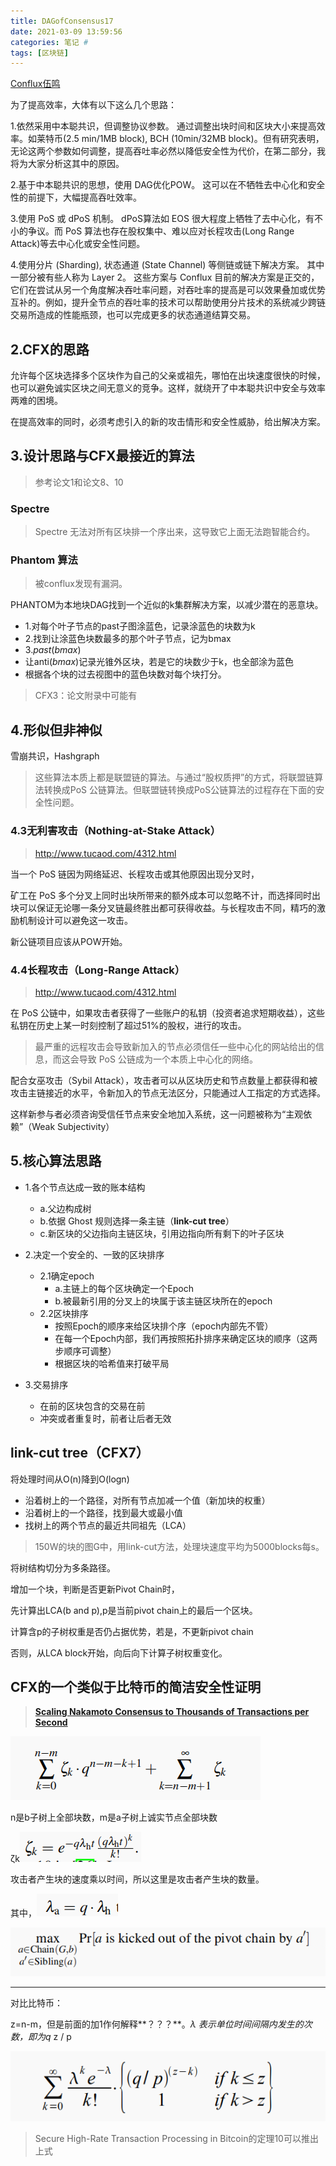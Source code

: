 ```yaml
---
title: DAGofConsensus17
date: 2021-03-09 13:59:56
categories: 笔记 #
tags: [区块链]
---
```



[Conflux伍鸣](https://blog.csdn.net/weixin_44282220/article/details/85321832)

为了提高效率，大体有以下这么几个思路：

1.依然采用中本聪共识，但调整协议参数。
通过调整出块时间和区块大小来提高效率。如莱特币(2.5 min/1MB block), BCH (10min/32MB block)。但有研究表明，无论这两个参数如何调整，提高吞吐率必然以降低安全性为代价，在第二部分，我将为大家分析这其中的原因。

2.基于中本聪共识的思想，使用 DAG优化POW。
这可以在不牺牲去中心化和安全性的前提下，大幅提高吞吐效率。

3.使用 PoS 或 dPoS 机制。
dPoS算法如 EOS 很大程度上牺牲了去中心化，有不小的争议。而 PoS 算法也存在股权集中、难以应对长程攻击(Long Range Attack)等去中心化或安全性问题。

4.使用分片 (Sharding), 状态通道 (State Channel) 等侧链或链下解决方案。
其中一部分被有些人称为 Layer 2。 这些方案与 Conflux 目前的解决方案是正交的，它们在尝试从另一个角度解决吞吐率问题，对吞吐率的提高是可以效果叠加或优势互补的。例如，提升全节点的吞吐率的技术可以帮助使用分片技术的系统减少跨链交易所造成的性能瓶颈，也可以完成更多的状态通道结算交易。

## 2.CFX的思路

允许每个区块选择多个区块作为自己的父亲或祖先，哪怕在出块速度很快的时候，也可以避免诚实区块之间无意义的竞争。这样，就绕开了中本聪共识中安全与效率两难的困境。

在提高效率的同时，必须考虑引入的新的攻击情形和安全性威胁，给出解决方案。

## 3.设计思路与CFX最接近的算法

> 参考论文1和论文8、10

### Spectre

> Spectre 无法对所有区块排一个序出来，这导致它上面无法跑智能合约。



### Phantom 算法

> 被conflux发现有漏洞。

PHANTOM为本地块DAG找到一个近似的k集群解决方案，以减少潜在的恶意块。

- 1.对每个叶子节点的past子图涂蓝色，记录涂蓝色的块数为k
- 2.找到让涂蓝色块数最多的那个叶子节点，记为bmax
- 3.*past*(*bmax*) 
- 让anti(*bmax*)记录光锥外区块，若是它的块数少于k，也全部涂为蓝色
- 根据各个块的过去视图中的蓝色块数对每个块打分。



> CFX3：论文附录中可能有

## 4.形似但非神似

雪崩共识，Hashgraph





> 这些算法本质上都是联盟链的算法。与通过“股权质押”的方式，将联盟链算法转换成PoS 公链算法。但联盟链转换成PoS公链算法的过程存在下面的安全性问题。

### 4.3无利害攻击（Nothing-at-Stake Attack）

> http://www.tucaod.com/4312.html

当一个 PoS 链因为网络延迟、长程攻击或其他原因出现分叉时，

矿工在 PoS 多个分叉上同时出块所带来的额外成本可以忽略不计，而选择同时出块可以保证无论哪一条分叉链最终胜出都可获得收益。与长程攻击不同，精巧的激励机制设计可以避免这一攻击。

新公链项目应该从POW开始。

### 4.4长程攻击（Long-Range Attack）

>http://www.tucaod.com/4312.html

在 PoS 公链中，如果攻击者获得了一些账户的私钥（投资者追求短期收益），这些私钥在历史上某一时刻控制了超过51%的股权，进行的攻击。

> 最严重的远程攻击会导致新加入的节点必须信任一些中心化的网站给出的信息，而这会导致 PoS 公链成为一个本质上中心化的网络。

配合女巫攻击（Sybil Attack），攻击者可以从区块历史和节点数量上都获得和被攻击主链接近的水平，令新加入的节点无法区分，只能通过人工指定的方式选择。

这样新参与者必须咨询受信任节点来安全地加入系统，这一问题被称为“主观依赖”（Weak Subjectivity）



## 5.核心算法思路

- 1.各个节点达成一致的账本结构
  - a.父边构成树
  - b.依据 Ghost 规则选择一条主链（**link-cut tree**）
  - c.新区块的父边指向主链区块，引用边指向所有剩下的叶子区块

- 2.决定一个安全的、一致的区块排序
  - 2.1确定epoch
    - a.主链上的每个区块确定一个Epoch
    - b.被最新引用的分叉上的块属于该主链区块所在的epoch
  - 2.2区块排序
    - 按照Epoch的顺序来给区块排个序（epoch内部先不管）
    - 在每一个Epoch内部，我们再按照拓扑排序来确定区块的顺序（这两步顺序可调整）
    - 根据区块的哈希值来打破平局
- 3.交易排序
  - 在前的区块包含的交易在前
  - 冲突或者重复时，前者让后者无效

## link-cut tree（CFX7）

将处理时间从O(n)降到O(logn)

- 沿着树上的一个路径，对所有节点加减一个值（新加块的权重）
- 沿着树上的一个路径，找到最大或最小值
- 找树上的两个节点的最近共同祖先（LCA）

> 150W的块的图G中，用link-cut方法，处理块速度平均为5000blocks每s。

将树结构切分为多条路径。

增加一个块，判断是否更新Pivot Chain时，

先计算出LCA(b and p),p是当前pivot chain上的最后一个区块。

计算含p的子树权重是否仍占据优势，若是，不更新pivot chain

否则，从LCA block开始，向后向下计算子树权重变化。

## CFX的一个类似于比特币的简洁安全性证明

>[**Scaling Nakamoto Consensus to Thousands of Transactions per Second**](https://arxiv.org/pdf/1805.03870)

![image-20210309122427311](DAGofConsensus-%E7%AC%AC17%E5%91%A8/image-20210309122427311.png)

n是b子树上全部块数，m是a子树上诚实节点全部块数

ζk![image-20210309123844355](DAGofConsensus-%E7%AC%AC17%E5%91%A8/image-20210309123844355.png)

攻击者产生块的速度乘以时间，所以这里是攻击者产生块的数量。

其中，![image-20210309123907927](DAGofConsensus-%E7%AC%AC17%E5%91%A8/image-20210309123907927.png)

![image-20210309123828204](DAGofConsensus-%E7%AC%AC17%E5%91%A8/image-20210309123828204.png)

---

对比比特币：

z=n-m，但是前面的加1作何解释**？？？**。*λ 表示单位时间间隔内发生的次数，即为q* z / p

![image-20210309124048693](DAGofConsensus-%E7%AC%AC17%E5%91%A8/image-20210309124048693.png)

>Secure High-Rate Transaction Processing in Bitcoin的定理10可以推出上式

